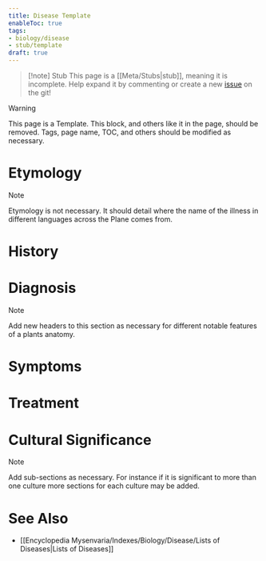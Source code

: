 ```yaml
---
title: Disease Template
enableToc: true
tags:
- biology/disease
- stub/template
draft: true
---
```


> [!note] Stub
> This page is a [[Meta/Stubs|stub]], meaning it is incomplete. Help expand it by commenting or create a new [issue](https://github.com/RagtimeGal/quartz--encyclopedia-mysenvaria/issues/new/choose) on the git!


> [!warning]
> This page is a Template. This block, and others like it in the page, should be removed. Tags, page name, TOC, and others should be modified as necessary.
# Etymology

> [!note]
> Etymology is not necessary. It should detail where the name of the illness in different languages across the Plane comes from.
# History

# Diagnosis

> [!note]
> Add new headers to this section as necessary for different notable features of a plants anatomy.
# Symptoms

# Treatment

# Cultural Significance 

> [!note]
> Add sub-sections as necessary. For instance if it is significant to more than one culture more sections for each culture may be added.
# See Also
- [[Encyclopedia Mysenvaria/Indexes/Biology/Disease/Lists of Diseases|Lists of Diseases]]